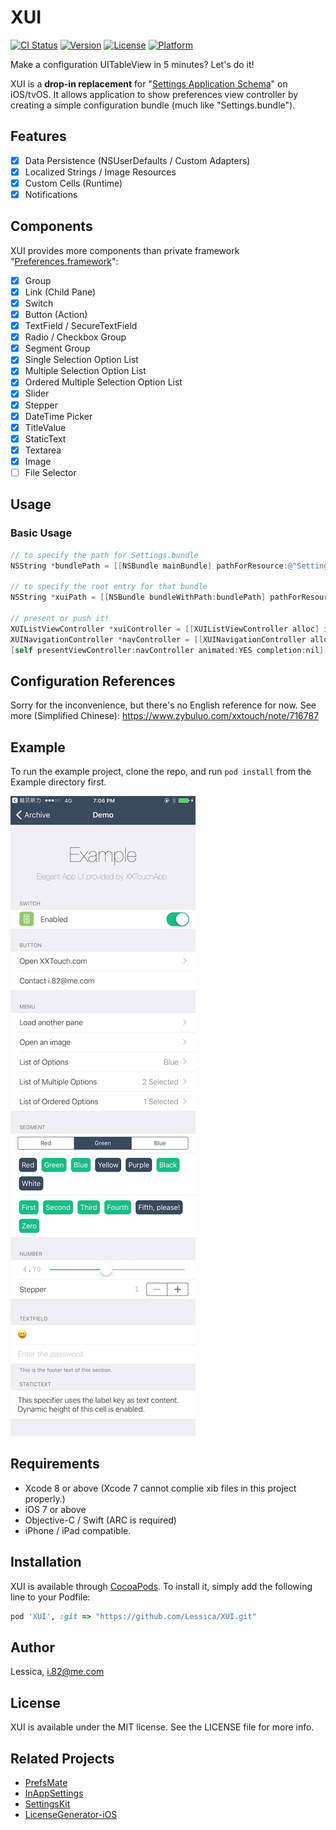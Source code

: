 # XUI

[![CI Status](http://img.shields.io/travis/Lessica/XUI.svg?style=flat)](https://travis-ci.org/Lessica/XUI)
[![Version](https://img.shields.io/cocoapods/v/XUI.svg?style=flat)](http://cocoapods.org/pods/XUI)
[![License](https://img.shields.io/cocoapods/l/XUI.svg?style=flat)](http://cocoapods.org/pods/XUI)
[![Platform](https://img.shields.io/cocoapods/p/XUI.svg?style=flat)](http://cocoapods.org/pods/XUI)

Make a configuration UITableView in 5 minutes? Let's do it!

XUI is a **drop-in replacement** for "[Settings Application Schema](https://developer.apple.com/library/content/documentation/PreferenceSettings/Conceptual/SettingsApplicationSchemaReference/Introduction/Introduction.html#//apple_ref/doc/uid/TP40007005-SW1)" on iOS/tvOS. It allows application to show preferences view controller by creating a simple configuration bundle (much like "Settings.bundle").

## Features

- [x] Data Persistence (NSUserDefaults / Custom Adapters)
- [x] Localized Strings / Image Resources
- [x] Custom Cells (Runtime)
- [x] Notifications

## Components

XUI provides more components than private framework "[Preferences.framework](http://iphonedevwiki.net/index.php/Preferences.framework)":

- [x] Group
- [x] Link (Child Pane)
- [x] Switch
- [x] Button (Action)
- [x] TextField / SecureTextField
- [x] Radio / Checkbox Group
- [x] Segment Group
- [x] Single Selection Option List
- [x] Multiple Selection Option List
- [x] Ordered Multiple Selection Option List
- [x] Slider
- [x] Stepper
- [x] DateTime Picker
- [x] TitleValue
- [x] StaticText
- [x] Textarea
- [x] Image
- [ ] File Selector

## Usage

### Basic Usage
```objective-c
// to specify the path for Settings.bundle
NSString *bundlePath = [[NSBundle mainBundle] pathForResource:@"Settings" ofType:@"bundle"];

// to specify the root entry for that bundle
NSString *xuiPath = [[NSBundle bundleWithPath:bundlePath] pathForResource:@"Root" ofType:@"plist"];

// present or push it!
XUIListViewController *xuiController = [[XUIListViewController alloc] initWithPath:xuiPath withBundlePath:bundlePath];
XUINavigationController *navController = [[XUINavigationController alloc] initWithRootViewController:xuiController];
[self presentViewController:navController animated:YES completion:nil];
```

## Configuration References

Sorry for the inconvenience, but there's no English reference for now. See more (Simplified Chinese): https://www.zybuluo.com/xxtouch/note/716787

## Example

To run the example project, clone the repo, and run `pod install` from the Example directory first.

![Demo](https://raw.githubusercontent.com/Lessica/XUI/master/Design/IMG_0716.jpg)

## Requirements

- Xcode 8 or above (Xcode 7 cannot complie xib files in this project properly.)
- iOS 7 or above
- Objective-C / Swift (ARC is required)
- iPhone / iPad compatible.

## Installation

XUI is available through [CocoaPods](http://cocoapods.org). To install
it, simply add the following line to your Podfile:

```ruby
pod 'XUI', :git => "https://github.com/Lessica/XUI.git"
```

## Author

Lessica, i.82@me.com

## License

XUI is available under the MIT license. See the LICENSE file for more info.

## Related Projects

- [PrefsMate](https://github.com/caiyue1993/PrefsMate)
- [InAppSettings](https://github.com/kgn/InAppSettings)
- [SettingsKit](https://github.com/mlnlover11/SettingsKit)
- [LicenseGenerator-iOS](https://github.com/carloe/LicenseGenerator-iOS)

